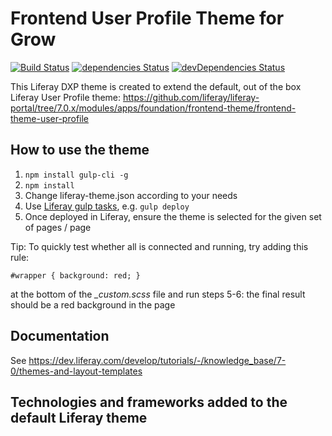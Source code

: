 # Frontend User Profile Theme for Grow

[![Build Status](https://travis-ci.com/balcsida/grow-theme-user-profile.svg?branch=master)](https://travis-ci.com/balcsida/grow-theme-user-profile) [![dependencies Status](https://david-dm.org/balcsida/grow-theme-user-profile/status.svg)](https://david-dm.org/balcsida/grow-theme-user-profile) [![devDependencies Status](https://david-dm.org/balcsida/grow-theme-user-profile/dev-status.svg)](https://david-dm.org/balcsida/grow-theme-user-profile?type=dev)

This Liferay DXP theme is created to extend the default, out of the box Liferay User Profile theme: https://github.com/liferay/liferay-portal/tree/7.0.x/modules/apps/foundation/frontend-theme/frontend-theme-user-profile

## How to use the theme
1) `npm install gulp-cli -g`
2) `npm install`
3) Change liferay-theme.json according to your needs
4) Use [Liferay gulp tasks](https://dev.liferay.com/develop/reference/-/knowledge_base/7-0/theme-gulp-tasks), e.g. `gulp deploy`
5) Once deployed in Liferay, ensure the theme is selected for the given set of pages / page

Tip: To quickly test whether all is connected and running, try adding this rule:

`#wrapper {
    background: red;
}`

at the bottom of the *_custom.scss* file and run steps 5-6: the final result should be a red background in the page

## Documentation
See https://dev.liferay.com/develop/tutorials/-/knowledge_base/7-0/themes-and-layout-templates

## Technologies and frameworks added to the default Liferay theme
